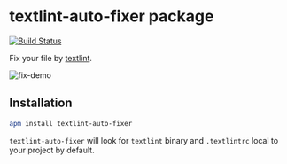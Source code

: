 # textlint-auto-fixer package

[![Build Status](https://travis-ci.org/uraway/textlint-auto-fixer.svg?branch=master)](https://travis-ci.org/uraway/textlint-auto-fixer)

Fix your file by [textlint](https://textlint.github.io/).

![fix-demo](https://cloud.githubusercontent.com/assets/15242484/16922478/a222fcea-4d50-11e6-9095-adec0e7bd945.gif)

## Installation

```bash
apm install textlint-auto-fixer
```

`textlint-auto-fixer` will look for `textlint` binary and `.textlintrc` local to your project by default.
